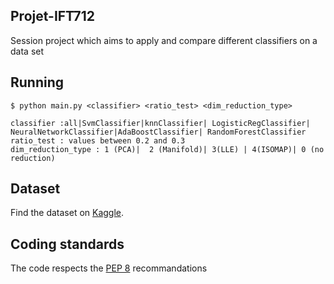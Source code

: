 ## Projet-IFT712

Session project which aims to apply and compare different classifiers on a data set

## Running

```console
$ python main.py <classifier> <ratio_test> <dim_reduction_type>

classifier :all|SvmClassifier|knnClassifier| LogisticRegClassifier| NeuralNetworkClassifier|AdaBoostClassifier| RandomForestClassifier
ratio_test : values between 0.2 and 0.3
dim_reduction_type : 1 (PCA)|  2 (Manifold)| 3(LLE) | 4(ISOMAP)| 0 (no reduction)

```
## Dataset
Find the dataset on [Kaggle](https://www.kaggle.com/c/leaf-classification).

## Coding standards
The code respects the [PEP 8](https://www.python.org/dev/peps/pep-0008/) recommandations

